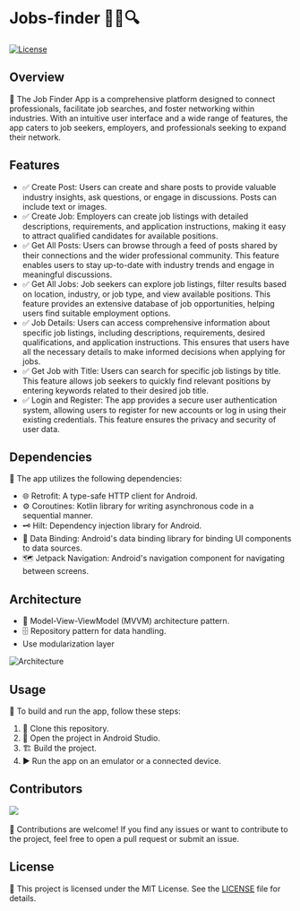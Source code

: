 # Jobs-finder 👨‍💼🔍

[![License](https://img.shields.io/badge/License-MIT-blue.svg)](https://opensource.org/licenses/MIT)

## Overview

📱 The Job Finder App is a comprehensive platform designed to connect professionals, facilitate job searches, and foster networking within industries. With an intuitive user interface and a wide range of features, the app caters to job seekers, employers, and professionals seeking to expand their network.

## Features

- ✅ Create Post: Users can create and share posts to provide valuable industry insights, ask questions, or engage in discussions. Posts can include text or images.
- ✅ Create Job: Employers can create job listings with detailed descriptions, requirements, and application instructions, making it easy to attract qualified candidates for available positions.
- ✅ Get All Posts: Users can browse through a feed of posts shared by their connections and the wider professional community. This feature enables users to stay up-to-date with industry trends and engage in meaningful discussions.
- ✅ Get All Jobs: Job seekers can explore job listings, filter results based on location, industry, or job type, and view available positions. This feature provides an extensive database of job opportunities, helping users find suitable employment options.
- ✅ Job Details: Users can access comprehensive information about specific job listings, including descriptions, requirements, desired qualifications, and application instructions. This ensures that users have all the necessary details to make informed decisions when applying for jobs.
- ✅ Get Job with Title: Users can search for specific job listings by title. This feature allows job seekers to quickly find relevant positions by entering keywords related to their desired job title.
- ✅ Login and Register: The app provides a secure user authentication system, allowing users to register for new accounts or log in using their existing credentials. This feature ensures the privacy and security of user data.


## Dependencies

🔧 The app utilizes the following dependencies:

- 🌐 Retrofit: A type-safe HTTP client for Android.
- ⚙️ Coroutines: Kotlin library for writing asynchronous code in a sequential manner.
- 🗝️ Hilt: Dependency injection library for Android.
- 🎨 Data Binding: Android's data binding library for binding UI components to data sources.
- 🗺️ Jetpack Navigation: Android's navigation component for navigating between screens.

## Architecture

- 🏢 Model-View-ViewModel (MVVM) architecture pattern.
- 🗄️ Repository pattern for data handling.
- Use modularization layer

![Architecture](https://github.com/The-Cupcake-team/Jobs-finder/assets/45900975/63fe025f-c706-4db8-932d-d4dcbcb47eb7)


## Usage

🔨 To build and run the app, follow these steps:

1. 🔀 Clone this repository.
2. 🏢 Open the project in Android Studio.
3. 🏗️ Build the project.
4. ▶️ Run the app on an emulator or a connected device.




## Contributors
<a href="https://github.com/The-Cupcake-team/Jobs-finder/graphs/contributors">
  <img src="https://contrib.rocks/image?repo=The-Cupcake-team/Jobs-finder" />
</a>
<br>
<br>
🤝 Contributions are welcome! If you find any issues or want to contribute to the project, feel free to open a pull request or submit an issue.


## License

📄 This project is licensed under the MIT License. See the [LICENSE](LICENSE) file for details.
